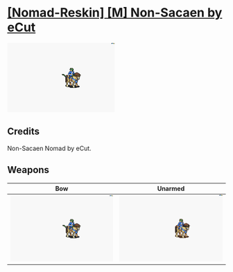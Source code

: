 # [\[Nomad-Reskin\] \[M\] Non-Sacaen by eCut](./)
 

<img src="./5.%20Bow/Bow_000.png" alt="[Nomad-Reskin] [M] Non-Sacaen by eCut standing" />

## Credits

Non-Sacaen Nomad by eCut.

## Weapons
 

|Bow |Unarmed |
|  :---: | :---: |
| <img alt="Bow animation" src="./5.%20Bow/Bow.gif" /> | <img alt="Unarmed animation" src="./8.%20Unarmed/Unarmed.gif" /> |
